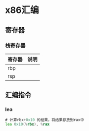 
# x86汇编

## 寄存器

### 栈寄存器

| 寄存器 | 说明 |
|--------|------|
| rbp    |      |
| rsp    |      |


## 汇编指令

### lea

```asm
# 计算rbx+0x10 的结果，将结果存放到rax中
lea 0x10(%rbx), %rax
```

